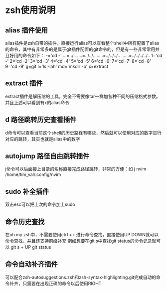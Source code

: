 # zsh使用说明
## alias 插件使用
alias插件是zsh自带的插件，直接运行alias可以查看整个shell中所有配置了alias的命令，其中有非常多的是属于git插件配置的git命令的，但是有一些非常常用并且好用的命令如下：
-='cd -'
...=../..
....=../../..
.....=../../../..
......=../../../../..
1='cd -'
2='cd -2'
3='cd -3'
4='cd -4'
5='cd -5'
6='cd -6'
7='cd -7'
8='cd -8'
9='cd -9'
g=git
l='ls -lah'
md='mkdir -p'
x=extract

## extract 插件
extract插件是解压缩的工具，完全不需要像tar一样加各种不同的压缩格式参数。并且上述可以看到有x的alias命令

## d 路径跳转历史查看插件
d命令可以查看当前这个shell的历史路径有哪些，然后就可以使用对应的数字进行对应的跳转，其实也就是alias中的数字

## autojump 路径自由跳转插件
j命令可以后面接上目录的名称直接完成路径跳转，非常的方便：如 
 j nvim
/home/tim_val/.config/nvim

## sudo 补全插件
双击esc可以把上次的命令加上sudo

## 命令历史查找
在oh my zsh中，不需要使用ctrl + r 进行命令查找，直接使用UP DOWN就可以命令查找，并且还支持前缀补充
例如想要在git s中查找git status的命令记录就可以
git s + UP
git status

## 命令自动补齐插件
可以配合zsh-autosuggestions.zsh和zsh-syntax-highlighting.git完成自动的命令补齐，只需要在出现正确的命令以后使用RIGHT


